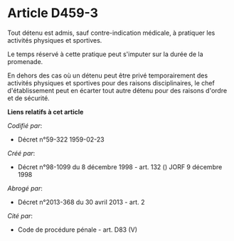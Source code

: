 # Article D459-3

Tout détenu est admis, sauf contre-indication médicale, à pratiquer les activités physiques et sportives.

Le temps réservé à cette pratique peut s'imputer sur la durée de la promenade.

En dehors des cas où un détenu peut être privé temporairement des activités physiques et sportives pour des raisons
disciplinaires, le chef d'établissement peut en écarter tout autre détenu pour des raisons d'ordre et de sécurité.

**Liens relatifs à cet article**

_Codifié par_:

  - Décret n°59-322 1959-02-23

_Créé par_:

  - Décret n°98-1099 du 8 décembre 1998 - art. 132 () JORF 9 décembre 1998

_Abrogé par_:

  - Décret n°2013-368 du 30 avril 2013 - art. 2

_Cité par_:

  - Code de procédure pénale - art. D83 (V)

